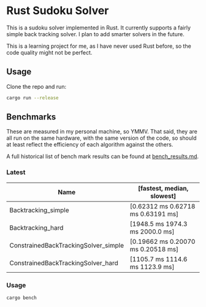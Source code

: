 # Rust Sudoku Solver
This is a sudoku solver implemented in Rust. It currently supports a fairly simple back tracking solver. I plan to add smarter solvers in the future.

This is a learning project for me, as I have never used Rust before, so the code quality might not be perfect.

## Usage

Clone the repo and run:

```bash
cargo run --release
```
##  Benchmarks
These are measured in my personal machine, so YMMV. That said, they are all run on the same hardware, with the same version of the code, so should at least reflect the efficiency of each algorithm against the others.

A full historical list of bench mark results can be found at [bench_results.md](/benches/bench_results.md).

### Latest
Name | [fastest, median, slowest]
--- | --- 
Backtracking_simple | [0.62312 ms 0.62718 ms 0.63191 ms]
Backtracking_hard | [1948.5 ms 1974.3 ms 2000.0 ms]
ConstrainedBackTrackingSolver_simple | [0.19662 ms 0.20070 ms 0.20518 ms]
ConstrainedBackTrackingSolver_hard | [1105.7 ms 1114.6 ms 1123.9 ms]

### Usage
```bash
cargo bench
```

